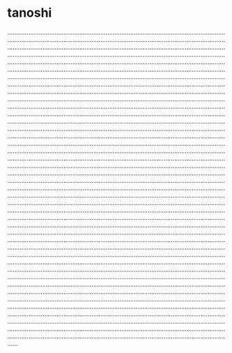 # tanoshi

..............................................................................................................................................................................................................................................................................................................................................................................................................................................................................................................................................................................................................................................................................................................................................................................................................................................................................................................................................................................................................................................................................................................................................................................................................................................................................................................................................................................................................................................................................................................................................................................................................................................................................................................................................................................................................................................................................................................................................................................................................................................................................................................................................................................................................................................................................................................................................................................................................................................................................................................................................................................................................................................................................................................................................................................................................................................................................................................................................................................................................................................................................................................................................................................................................................................................................................................................................................................................................................................................................................................................................................................................................................................................................................................................................................................................................................................................................................................................................................................................................................................................................................................................................................................................................................................................................................................................................................................................................................................................................................................................................................................................................................................................................................................................................................................................................................................................................................................................................................................................................................................................................................................................................................................................................................................................................................................................................................................................................................